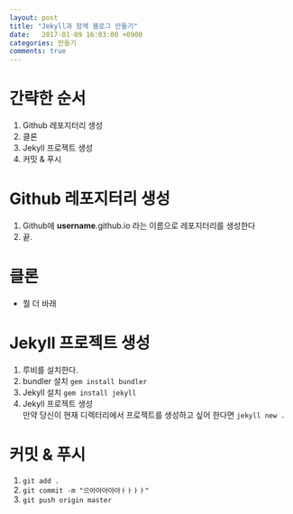 ```yaml
---
layout: post
title: "Jekyll과 함께 블로그 만들기"
date:   2017-01-09 16:03:00 +0900
categories: 만들기
comments: true
---
```


# 간략한 순서
1. Github 레포지터리 생성
2. 클론
3. Jekyll 프로젝트 생성
4. 커밋 & 푸시

# Github 레포지터리 생성
1. Github에 __username__.github.io 라는 이름으로 레포지터리를 생성한다
2. 끝.

# 클론
* 뭘 더 바래

# Jekyll 프로젝트 생성
1. 루비를 설치한다.
2. bundler 설치 ```gem install bundler```
3. Jekyll 설치 ```gem install jekyll```
4. Jekyll 프로젝트 생성  
만약 당신이 현재 디렉터리에서 프로젝트를 생성하고 싶어 한다면 ```jekyll new .```

# 커밋 & 푸시
1. ```git add .```
2. ```git commit -m "으아아아아아ㅏㅏㅏㅏ"```
3. ```git push origin master```